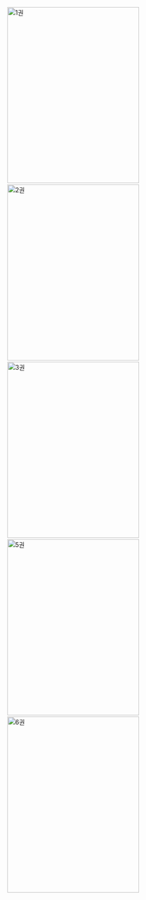 <img src="https://github.com/DustinYook/Course_BoostCourse-BE/blob/master/image/1%EA%B6%8C.jpg" alt="1권" width="300px" height="400px">&nbsp;&nbsp;&nbsp;&nbsp;&nbsp;<img src="https://github.com/DustinYook/Course_BoostCourse-BE/blob/master/image/2%EA%B6%8C.jpg" alt="2권" width="300px" height="400px">&nbsp;&nbsp;&nbsp;&nbsp;&nbsp;<img src="https://github.com/DustinYook/Course_BoostCourse-BE/blob/master/image/3%EA%B6%8C.jpg" alt="3권" width="300px" height="400px">&nbsp;&nbsp;&nbsp;&nbsp;&nbsp;<img src="https://github.com/DustinYook/Course_BoostCourse-BE/blob/master/image/5%EA%B6%8C.jpg" alt="5권" width="300px" height="400px">&nbsp;&nbsp;&nbsp;&nbsp;&nbsp;<img src="https://github.com/DustinYook/Course_BoostCourse-BE/blob/master/image/6%EA%B6%8C.jpg" alt="6권" width="300px" height="400px">
